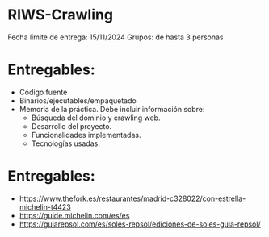 # RIWS-Crawling

Fecha límite de entrega: 15/11/2024
Grupos: de hasta 3 personas

# Entregables:
- Código fuente
- Binarios/ejecutables/empaquetado
- Memoria de la práctica. Debe incluir información sobre:
  - Búsqueda del dominio y crawling web.
  - Desarrollo del proyecto.
  - Funcionalidades implementadas.
  - Tecnologías usadas.
 
# Entregables:
- https://www.thefork.es/restaurantes/madrid-c328022/con-estrella-michelin-t4423
- https://guide.michelin.com/es/es
- https://guiarepsol.com/es/soles-repsol/ediciones-de-soles-guia-repsol/

